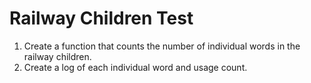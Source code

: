Railway Children Test
=====================

1. Create a function that counts the number of individual words in the railway children.
2. Create a log of each individual word and usage count.
